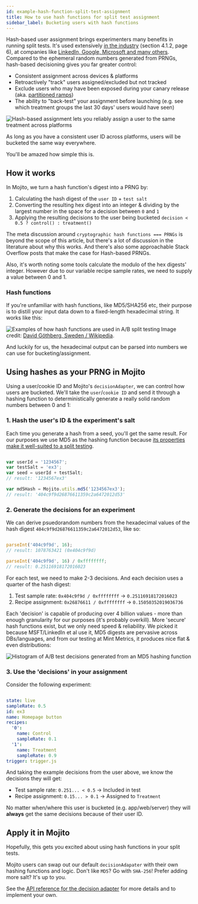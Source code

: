 ```yaml
---
id: example-hash-function-split-test-assignment
title: How to use hash functions for split test assignment
sidebar_label: Bucketing users with hash functions
---
```

Hash-based user assignment brings experimenters many benefits in running split tests. It's used extensively [in the industry](https://ai.stanford.edu/~ronnyk/2007GuideControlledExperiments.pdf) (section 4.1.2, page 6), at companies like [LinkedIn, Google, Microsoft and many others](https://content.linkedin.com/content/dam/engineering/site-assets/pdfs/ABTestingSocialNetwork_share.pdf). Compared to the ephemeral random numbers generated from PRNGs, hash-based decisioning gives you far greater control:

-   Consistent assignment across devices & platforms
-   Retroactively "track" users assigned/excluded but not tracked
-   Exclude users who may have been exposed during your canary release (aka. [partitioned ramps](example-js-delivery-partitioned-ramps))
-   The ability to "back-test" your assignment before launching (e.g. see which treatment groups the last 30 days' users would have seen)

![Hash-based assignment lets you reliably assign a user to the same treatment across platforms](/img/examples/hash-based-assignment-outcome.png)

As long as you have a consistent user ID across platforms, users will be bucketed the same way everywhere.

You'll be amazed how simple this is.

## How it works

In Mojito, we turn a hash function's digest into a PRNG by:

1.  Calculating the hash digest of the `user ID` + `test salt`
2.  Converting the resulting hex digest into an integer & dividing by the largest number in the space for a decision between `0` and `1`
3.  Applying the resulting decisions to the user being bucketed `decision < 0.5 ? control() : treatment()`

The meta discussion around `cryptographic hash functions === PRNGs` is beyond the scope of this article, but there's a lot of discussion in the literature about why this works. And there's also some approachable Stack Overflow posts that make the case for Hash-based PRNGs. 

Also, it's worth noting some tools calculate the modulo of the hex digests' integer. However due to our variable recipe sample rates, we need to supply a value between 0 and 1.

### Hash functions

If you're unfamiliar with hash functions, like MD5/SHA256 etc, their purpose is to distill your input data down to a fixed-length hexadecimal string. It works like this:

![Examples of how hash functions are used in A/B split testing](/img/examples/hash-based-assignment-split-testing.png)
Image credit: [David Göthberg, Sweden / Wikipedia](https://simple.wikipedia.org/wiki/Hash_function).

And luckily for us, the hexadecimal output can be parsed into numbers we can use for bucketing/assignment.

## Using hashes as your PRNG in Mojito

Using a user/cookie ID and Mojito's `decisionAdapter`, we can control how users are bucketed. We'll take the `user`/`cookie ID` and send it through a hashing function to deterministically generate a really solid random numbers between 0 and 1:

### 1. Hash the user's ID & the experiment's salt

Each time you generate a hash from a seed, you'll get the same result. For our purposes we use MD5 as the hashing function because [its properties make it well-suited to a split testing](https://ai.stanford.edu/~ronnyk/2007GuideControlledExperiments.pdf). 

```js

var userId = '1234567';
var testSalt = 'ex3';
var seed = userId + testSalt;
// result: '1234567ex3'

var md5Hash = Mojito.utils.md5('1234567ex3'); 
// result: '404c9f9d26876611359c2a6472012d53'

```

### 2. Generate the decisions for an experiment

We can derive psuedorandom numbers from the hexadecimal values of the hash digest `404c9f9d26876611359c2a6472012d53`, like so:

```js

parseInt('404c9f9d', 16);
// result: 1078763421 (0x404c9f9d)

parseInt('404c9f9d', 16) / 0xffffffff;
// result: 0.25116918172016023

```

For each test, we need to make 2-3 decisions. And each decision uses a quarter of the hash digest:

1.  Test sample rate: `0x404c9f9d / 0xffffffff` -&gt; `0.25116918172016023`
2.  Recipe assignment: `0x26876611 / 0xffffffff` -&gt; `0.15050352019036736`

Each 'decision' is capable of producing over 4 billion values - more than enough granularity for our purposes (it's probably overkill). More 'secure' hash functions exist, but we only need speed & reliability. We picked it because MSFT/LinkedIn et al use it, MD5 digests are pervasive across DBs/languages, and from our testing at Mint Metrics, it produces nice flat & even distributions:

![Histogram of A/B test decisions generated from an MD5 hashing function](/img/examples/hash-based-assignment-histogram.png)

### 3. Use the 'decisions' in your assignment

Consider the following experiment:

```yml

state: live
sampleRate: 0.5
id: ex3
name: Homepage button
recipes:
  '0':
    name: Control
    sampleRate: 0.1
  '1':
    name: Treatment
    sampleRate: 0.9
trigger: trigger.js

```

And taking the example decisions from the user above, we know the decisions they will get:

-   Test sample rate: `0.251... < 0.5` -&gt; Included in test
-   Recipe assignment: `0.15... > 0.1` -&gt; Assigned to `Treatment`

No matter when/where this user is bucketed (e.g. app/web/server) they will **always** get the same decisions because of their user ID.

## Apply it in Mojito

Hopefully, this gets you excited about using hash functions in your split tests.

Mojito users can swap out our default `decisionAdapater` with their own hashing functions and logic. Don't like `MD5`? Go with `SHA-256`! Prefer adding more salt? It's up to you.

See the [API reference for the decision adapter](js-delivery-api-decision-adapter) for more details and to implement your own.
